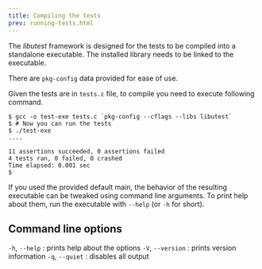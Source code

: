 ```yaml
---
title: Compiling the tests
prev: running-tests.html
---
```


The *libutest* framework is designed for the tests to be compiled into a
standalone executable. The installed library needs to be linked to the
executable.

There are `pkg-config` data provided for ease of use.

Given the tests are in `tests.c` file, to compile you need to execute following
command.

~~~~~~~~~~~~~~~~~~~~~~~~~~~~~~~~~~~~~~~~~~~~~~~~~~~~~~~~~~~~~~~~ {.bash}
$ gcc -o test-exe tests.c `pkg-config --cflags --libs libutest`
$ # Now you can run the tests
$ ./test-exe
....

11 assertions succeeded, 0 assertions failed
4 tests ran, 0 failed, 0 crashed
Time elapsed: 0.001 sec
$ 
~~~~~~~~~~~~~~~~~~~~~~~~~~~~~~~~~~~~~~~~~~~~~~~~~~~~~~~~~~~~~~~~~~~~~~~~

If you used the provided default main, the behavior of the resulting executable
can be tweaked using command line arguments. To print help about them, run the
executable with `--help` (or `-h` for short).

## Command line options

`-h`, `--help`
:   prints help about the options
`-V`, `--version`
:   prints version information
`-q`, `--quiet`
:   disables all output
